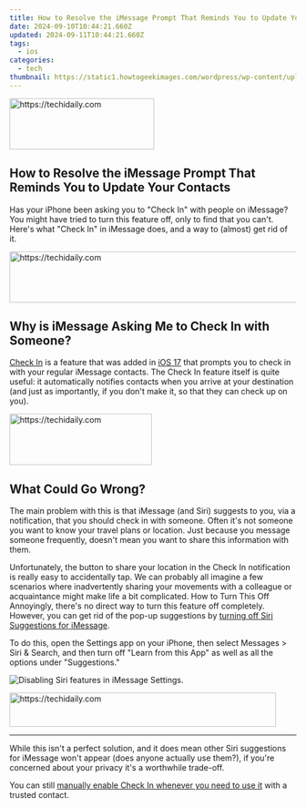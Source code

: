 ```yaml
---
title: How to Resolve the iMessage Prompt That Reminds You to Update Your Contacts
date: 2024-09-10T10:44:21.660Z
updated: 2024-09-11T10:44:21.660Z
tags:
  - ios
categories:
  - tech
thumbnail: https://static1.howtogeekimages.com/wordpress/wp-content/uploads/2023/09/iphone-imessage-notifcation.jpg
---
```






<!-- affiliate ads begin -->
<a href="https://25home.pxf.io/c/5597632/2123473/16836" target="_top" id="2123473">
  <img src="//a.impactradius-go.com/display-ad/16836-2123473" border="0" alt="https://techidaily.com" width="254" height="90"/>
</a>
<img height="0" width="0" src="https://25home.pxf.io/i/5597632/2123473/16836" style="position:absolute;visibility:hidden;" border="0" />
<!-- affiliate ads end -->




## How to Resolve the iMessage Prompt That Reminds You to Update Your Contacts

Has your iPhone been asking you to "Check In" with people on iMessage? You might have tried to turn this feature off, only to find that you can't. Here's what "Check In" in iMessage does, and a way to (almost) get rid of it.





<!-- affiliate ads begin -->
<a href="https://appsumo.8odi.net/c/5597632/2118318/7443" target="_top" id="2118318">
  <img src="//a.impactradius-go.com/display-ad/7443-2118318" border="0" alt="https://techidaily.com" width="600" height="90"/>
</a>
<img height="0" width="0" src="https://appsumo.8odi.net/i/5597632/2118318/7443" style="position:absolute;visibility:hidden;" border="0" />
<!-- affiliate ads end -->




##  Why is iMessage Asking Me to Check In with Someone?

[Check In](https://support.apple.com/en-gb/guide/iphone/iphc143bb7e9/ios "https://support.apple.com/en-gb/guide/iphone/iphc143bb7e9/ios") is a feature that was added in [iOS 17](https://audio-editing.techidaily.com/techniques-for-embedding-images-into-music-tracks/) that prompts you to check in with your regular iMessage contacts. The Check In feature itself is quite useful: it automatically notifies contacts when you arrive at your destination (and just as importantly, if you don't make it, so that they can check up on you).





<!-- affiliate ads begin -->
<a href="https://bluettius.sjv.io/c/5597632/2139112/17108" target="_top" id="2139112">
  <img src="//a.impactradius-go.com/display-ad/17108-2139112" border="0" alt="https://techidaily.com" width="250" height="90"/>
</a>
<img height="0" width="0" src="https://bluettius.sjv.io/i/5597632/2139112/17108" style="position:absolute;visibility:hidden;" border="0" />
<!-- affiliate ads end -->




##  What Could Go Wrong?

 The main problem with this is that iMessage (and Siri) suggests to you, via a notification, that you should check in with someone. Often it's not someone you want to know your travel plans or location. Just because you message someone frequently, doesn't mean you want to share this information with them.

 Unfortunately, the button to share your location in the Check In notification is really easy to accidentally tap. We can probably all imagine a few scenarios where inadvertently sharing your movements with a colleague or acquaintance might make life a bit complicated. How to Turn This Off Annoyingly, there's no direct way to turn this feature off completely. However, you can get rid of the pop-up suggestions by [turning off Siri Suggestions for iMessage](https://support.apple.com/en-gb/guide/iphone/iph6f94af287/ios "https://support.apple.com/en-gb/guide/iphone/iph6f94af287/ios").

 To do this, open the Settings app on your iPhone, then select Messages > Siri & Search, and then turn off "Learn from this App" as well as all the options under "Suggestions."

![Disabling Siri features in iMessage Settings.](https://static1.howtogeekimages.com/wordpress/wp-content/uploads/2024/07/checkin.PNG) 





<!-- affiliate ads begin -->
<a href="https://bluettius.sjv.io/c/5597632/2139114/17108" target="_top" id="2139114">
  <img src="//a.impactradius-go.com/display-ad/17108-2139114" border="0" alt="https://techidaily.com" width="468" height="60"/>
</a>
<img height="0" width="0" src="https://bluettius.sjv.io/i/5597632/2139114/17108" style="position:absolute;visibility:hidden;" border="0" />
<!-- affiliate ads end -->




---

 While this isn't a perfect solution, and it does mean other Siri suggestions for iMessage won't appear (does anyone actually use them?), if you're concerned about your privacy it's a worthwhile trade-off.

 You can still [manually enable Check In whenever you need to use it](https://screen-recording.techidaily.com/new-the-invisible-player-mastering-xbox-one-screenshots/) with a trusted contact.

<ins class="adsbygoogle"
     style="display:block"
     data-ad-format="autorelaxed"
     data-ad-client="ca-pub-7571918770474297"
     data-ad-slot="1223367746"></ins>



<ins class="adsbygoogle"
     style="display:block"
     data-ad-client="ca-pub-7571918770474297"
     data-ad-slot="8358498916"
     data-ad-format="auto"
     data-full-width-responsive="true"></ins>










